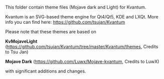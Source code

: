 This folder contain theme files (Mojave dark and Light) for Kvantum.

Kvantum is an SVG-based theme engine for Qt4/Qt5, KDE and LXQt. More info you can find here: https://github.com/tsujan/Kvantum



Please note that these themes are based on 


**KvMojaveLight** (https://github.com/tsujan/Kvantum/tree/master/Kvantum/themes, Credits to Tsu Jan)

**Mojave Dark** (https://github.com/Luwx/Mojave-kvantum, Credits to LuwX)


with significant additions and changes.
